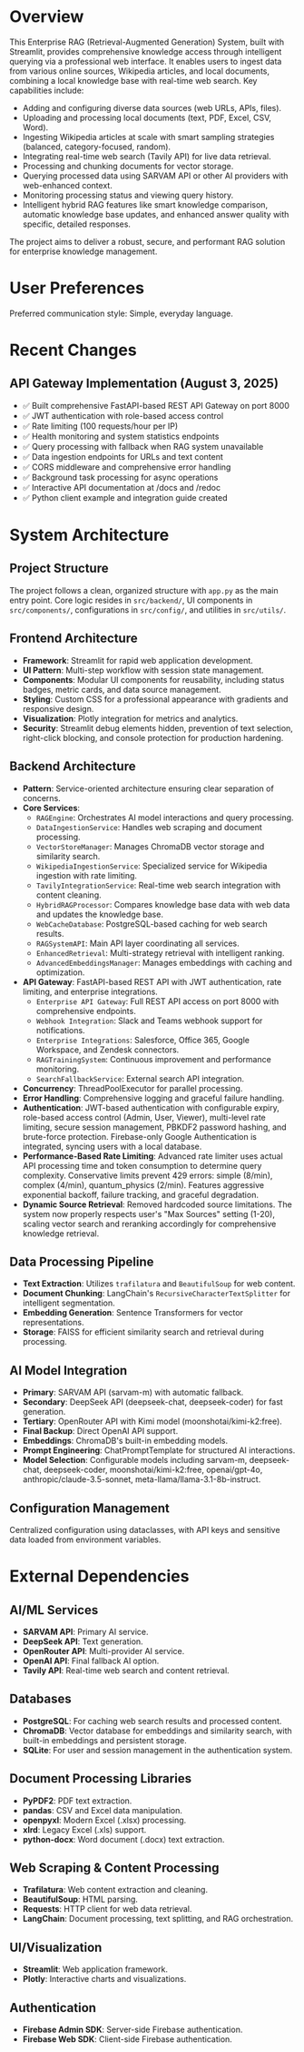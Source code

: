 # Overview

This Enterprise RAG (Retrieval-Augmented Generation) System, built with Streamlit, provides comprehensive knowledge access through intelligent querying via a professional web interface. It enables users to ingest data from various online sources, Wikipedia articles, and local documents, combining a local knowledge base with real-time web search. Key capabilities include:

-   Adding and configuring diverse data sources (web URLs, APIs, files).
-   Uploading and processing local documents (text, PDF, Excel, CSV, Word).
-   Ingesting Wikipedia articles at scale with smart sampling strategies (balanced, category-focused, random).
-   Integrating real-time web search (Tavily API) for live data retrieval.
-   Processing and chunking documents for vector storage.
-   Querying processed data using SARVAM API or other AI providers with web-enhanced context.
-   Monitoring processing status and viewing query history.
-   Intelligent hybrid RAG features like smart knowledge comparison, automatic knowledge base updates, and enhanced answer quality with specific, detailed responses.

The project aims to deliver a robust, secure, and performant RAG solution for enterprise knowledge management.

# User Preferences

Preferred communication style: Simple, everyday language.

# Recent Changes

## API Gateway Implementation (August 3, 2025)
- ✅ Built comprehensive FastAPI-based REST API Gateway on port 8000
- ✅ JWT authentication with role-based access control
- ✅ Rate limiting (100 requests/hour per IP)
- ✅ Health monitoring and system statistics endpoints
- ✅ Query processing with fallback when RAG system unavailable
- ✅ Data ingestion endpoints for URLs and text content
- ✅ CORS middleware and comprehensive error handling
- ✅ Background task processing for async operations
- ✅ Interactive API documentation at /docs and /redoc
- ✅ Python client example and integration guide created

# System Architecture

## Project Structure
The project follows a clean, organized structure with `app.py` as the main entry point. Core logic resides in `src/backend/`, UI components in `src/components/`, configurations in `src/config/`, and utilities in `src/utils/`.

## Frontend Architecture
-   **Framework**: Streamlit for rapid web application development.
-   **UI Pattern**: Multi-step workflow with session state management.
-   **Components**: Modular UI components for reusability, including status badges, metric cards, and data source management.
-   **Styling**: Custom CSS for a professional appearance with gradients and responsive design.
-   **Visualization**: Plotly integration for metrics and analytics.
-   **Security**: Streamlit debug elements hidden, prevention of text selection, right-click blocking, and console protection for production hardening.

## Backend Architecture
-   **Pattern**: Service-oriented architecture ensuring clear separation of concerns.
-   **Core Services**:
    -   `RAGEngine`: Orchestrates AI model interactions and query processing.
    -   `DataIngestionService`: Handles web scraping and document processing.
    -   `VectorStoreManager`: Manages ChromaDB vector storage and similarity search.
    -   `WikipediaIngestionService`: Specialized service for Wikipedia ingestion with rate limiting.
    -   `TavilyIntegrationService`: Real-time web search integration with content cleaning.
    -   `HybridRAGProcessor`: Compares knowledge base data with web data and updates the knowledge base.
    -   `WebCacheDatabase`: PostgreSQL-based caching for web search results.
    -   `RAGSystemAPI`: Main API layer coordinating all services.
    -   `EnhancedRetrieval`: Multi-strategy retrieval with intelligent ranking.
    -   `AdvancedEmbeddingsManager`: Manages embeddings with caching and optimization.
-   **API Gateway**: FastAPI-based REST API with JWT authentication, rate limiting, and enterprise integrations.
    -   `Enterprise API Gateway`: Full REST API access on port 8000 with comprehensive endpoints.
    -   `Webhook Integration`: Slack and Teams webhook support for notifications.
    -   `Enterprise Integrations`: Salesforce, Office 365, Google Workspace, and Zendesk connectors.
    -   `RAGTrainingSystem`: Continuous improvement and performance monitoring.
    -   `SearchFallbackService`: External search API integration.
-   **Concurrency**: ThreadPoolExecutor for parallel processing.
-   **Error Handling**: Comprehensive logging and graceful failure handling.
-   **Authentication**: JWT-based authentication with configurable expiry, role-based access control (Admin, User, Viewer), multi-level rate limiting, secure session management, PBKDF2 password hashing, and brute-force protection. Firebase-only Google Authentication is integrated, syncing users with a local database.
-   **Performance-Based Rate Limiting**: Advanced rate limiter uses actual API processing time and token consumption to determine query complexity. Conservative limits prevent 429 errors: simple (8/min), complex (4/min), quantum_physics (2/min). Features aggressive exponential backoff, failure tracking, and graceful degradation.
-   **Dynamic Source Retrieval**: Removed hardcoded source limitations. The system now properly respects user's "Max Sources" setting (1-20), scaling vector search and reranking accordingly for comprehensive knowledge retrieval.

## Data Processing Pipeline
-   **Text Extraction**: Utilizes `trafilatura` and `BeautifulSoup` for web content.
-   **Document Chunking**: LangChain's `RecursiveCharacterTextSplitter` for intelligent segmentation.
-   **Embedding Generation**: Sentence Transformers for vector representations.
-   **Storage**: FAISS for efficient similarity search and retrieval during processing.

## AI Model Integration
-   **Primary**: SARVAM API (sarvam-m) with automatic fallback.
-   **Secondary**: DeepSeek API (deepseek-chat, deepseek-coder) for fast generation.
-   **Tertiary**: OpenRouter API with Kimi model (moonshotai/kimi-k2:free).
-   **Final Backup**: Direct OpenAI API support.
-   **Embeddings**: ChromaDB's built-in embedding models.
-   **Prompt Engineering**: ChatPromptTemplate for structured AI interactions.
-   **Model Selection**: Configurable models including sarvam-m, deepseek-chat, deepseek-coder, moonshotai/kimi-k2:free, openai/gpt-4o, anthropic/claude-3.5-sonnet, meta-llama/llama-3.1-8b-instruct.

## Configuration Management
Centralized configuration using dataclasses, with API keys and sensitive data loaded from environment variables.

# External Dependencies

## AI/ML Services
-   **SARVAM API**: Primary AI service.
-   **DeepSeek API**: Text generation.
-   **OpenRouter API**: Multi-provider AI service.
-   **OpenAI API**: Final fallback AI option.
-   **Tavily API**: Real-time web search and content retrieval.

## Databases
-   **PostgreSQL**: For caching web search results and processed content.
-   **ChromaDB**: Vector database for embeddings and similarity search, with built-in embeddings and persistent storage.
-   **SQLite**: For user and session management in the authentication system.

## Document Processing Libraries
-   **PyPDF2**: PDF text extraction.
-   **pandas**: CSV and Excel data manipulation.
-   **openpyxl**: Modern Excel (.xlsx) processing.
-   **xlrd**: Legacy Excel (.xls) support.
-   **python-docx**: Word document (.docx) text extraction.

## Web Scraping & Content Processing
-   **Trafilatura**: Web content extraction and cleaning.
-   **BeautifulSoup**: HTML parsing.
-   **Requests**: HTTP client for web data retrieval.
-   **LangChain**: Document processing, text splitting, and RAG orchestration.

## UI/Visualization
-   **Streamlit**: Web application framework.
-   **Plotly**: Interactive charts and visualizations.

## Authentication
-   **Firebase Admin SDK**: Server-side Firebase authentication.
-   **Firebase Web SDK**: Client-side Firebase authentication.